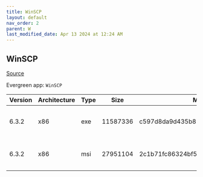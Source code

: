 ```yaml
---
title: WinSCP
layout: default
nav_order: 2
parent: W
last_modified_date: Apr 13 2024 at 12:24 AM
---
```


## WinSCP

[Source](https://winscp.net/)

Evergreen app: `WinSCP`

| Version | Architecture | Type | Size     | Md5                              | URI                                                                                                                                                                              |
| ------- | ------------ | ---- | -------- | -------------------------------- | -------------------------------------------------------------------------------------------------------------------------------------------------------------------------------- |
| 6.3.2   | x86          | exe  | 11587336 | c597d8da9d435b865a60c030aa9589ac | [https://versaweb.dl.sourceforge.net/project/winscp/WinSCP/6.3.2/WinSCP-6.3.2-Setup.exe](https://versaweb.dl.sourceforge.net/project/winscp/WinSCP/6.3.2/WinSCP-6.3.2-Setup.exe) |
| 6.3.2   | x86          | msi  | 27951104 | 2c1b71fc86324bf5af53ec2c63030191 | [https://versaweb.dl.sourceforge.net/project/winscp/WinSCP/6.3.2/WinSCP-6.3.2.msi](https://versaweb.dl.sourceforge.net/project/winscp/WinSCP/6.3.2/WinSCP-6.3.2.msi)             |
